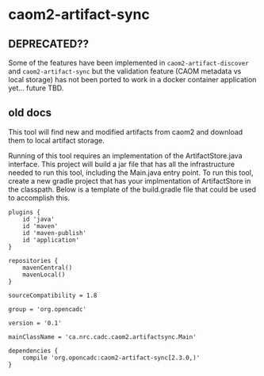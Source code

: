 # caom2-artifact-sync

## DEPRECATED??
Some of the features have been implemented in `caom2-artifact-discover` and `caom2-artifact-sync`
but the validation feature (CAOM metadata vs local storage) has not been ported to work in a
docker container application yet... future TBD.

## old docs

This tool will find new and modified artifacts from caom2 and download them to local artifact storage.

Running of this tool requires an implementation of the ArtifactStore.java interface.  This project will build a jar file that has all the infrastructure needed to run this tool, including the Main.java entry point.  To run this tool, create a new gradle project that has your implmentation of ArtifactStore in the classpath.  Below is a template of the build.gradle file that could be used to accomplish this.

    plugins {
        id 'java'
        id 'maven'
        id 'maven-publish'
        id 'application'
    }

    repositories {
        mavenCentral()
        mavenLocal()
    }

    sourceCompatibility = 1.8

    group = 'org.opencadc'

    version = '0.1'

    mainClassName = 'ca.nrc.cadc.caom2.artifactsync.Main'

    dependencies {
        compile 'org.oponcadc:caom2-artifact-sync[2.3.0,)'
    }
